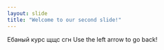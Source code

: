 ```yaml
---
layout: slide
title: "Welcome to our second slide!"
---
```

Ебаный курс щщс сгн
Use the left arrow to go back!
